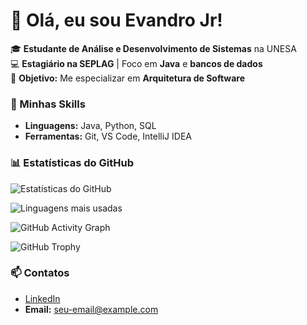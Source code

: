 # 👋 Olá, eu sou Evandro Jr!

🎓 **Estudante de Análise e Desenvolvimento de Sistemas** na UNESA  
💻 **Estagiário na SEPLAG** | Foco em **Java** e **bancos de dados**  
🌱 **Objetivo:** Me especializar em **Arquitetura de Software**  

### 🚀 Minhas Skills
- **Linguagens:** Java, Python, SQL  
- **Ferramentas:** Git, VS Code, IntelliJ IDEA  

### 📊 Estatísticas do GitHub
![Estatísticas do GitHub](https://github-readme-stats.vercel.app/api?username=KhlEvJr&show_icons=true&theme=radical)

![Linguagens mais usadas](https://github-readme-stats.vercel.app/api/top-langs/?username=KhlEvJr&layout=compact&theme=radical)

![GitHub Activity Graph](https://github-readme-activity-graph.cyclic.app/graph?username=KhlEvJr&theme=radical)

![GitHub Trophy](https://github-profile-trophy.vercel.app/?username=SEU-USUARIO&theme=radical)


### 📫 Contatos
- [LinkedIn](https://linkedin.com/in/seu-perfil)  
- **Email:** seu-email@example.com

















<!---
KhlEvJr/KhlEvJr is a ✨ special ✨ repository because its `README.md` (this file) appears on your GitHub profile.
You can click the Preview link to take a look at your changes.
--->
